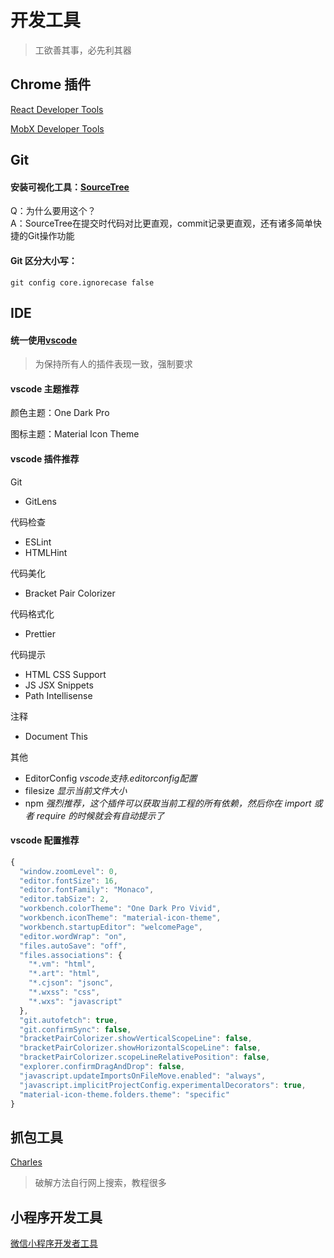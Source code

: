 # 开发工具

> 工欲善其事，必先利其器

## Chrome 插件

[React Developer Tools](https://chrome.google.com/webstore/detail/react-developer-tools/fmkadmapgofadopljbjfkapdkoienihi)

[MobX Developer Tools](https://chrome.google.com/webstore/detail/mobx-developer-tools/pfgnfdagidkfgccljigdamigbcnndkod)

## Git

#### 安装可视化工具：[SourceTree](https://www.sourcetreeapp.com/)

Q：为什么要用这个？<br/> A：SourceTree在提交时代码对比更直观，commit记录更直观，还有诸多简单快捷的Git操作功能

#### Git 区分大小写：

```
git config core.ignorecase false
```

## IDE

#### 统一使用[vscode](https://code.visualstudio.com/)

> 为保持所有人的插件表现一致，强制要求

#### vscode 主题推荐

颜色主题：One Dark Pro

图标主题：Material Icon Theme

#### vscode 插件推荐

Git

- GitLens

代码检查

- ESLint
- HTMLHint

代码美化

- Bracket Pair Colorizer

代码格式化

- Prettier

代码提示

- HTML CSS Support
- JS JSX Snippets
- Path Intellisense

注释

- Document This

其他

- EditorConfig _vscode支持.editorconfig配置_
- filesize _显示当前文件大小_
- npm _强烈推荐，这个插件可以获取当前工程的所有依赖，然后你在 import 或者 require 的时候就会有自动提示了_

#### vscode 配置推荐

```js
{
  "window.zoomLevel": 0,
  "editor.fontSize": 16,
  "editor.fontFamily": "Monaco",
  "editor.tabSize": 2,
  "workbench.colorTheme": "One Dark Pro Vivid",
  "workbench.iconTheme": "material-icon-theme",
  "workbench.startupEditor": "welcomePage",
  "editor.wordWrap": "on",
  "files.autoSave": "off",
  "files.associations": {
    "*.vm": "html",
    "*.art": "html",
    "*.cjson": "jsonc",
    "*.wxss": "css",
    "*.wxs": "javascript"
  },
  "git.autofetch": true,
  "git.confirmSync": false,
  "bracketPairColorizer.showVerticalScopeLine": false,
  "bracketPairColorizer.showHorizontalScopeLine": false,
  "bracketPairColorizer.scopeLineRelativePosition": false,
  "explorer.confirmDragAndDrop": false,
  "javascript.updateImportsOnFileMove.enabled": "always",
  "javascript.implicitProjectConfig.experimentalDecorators": true,
  "material-icon-theme.folders.theme": "specific"
}
```

## 抓包工具

[Charles](https://www.charlesproxy.com/)

> 破解方法自行网上搜索，教程很多

## 小程序开发工具

[微信小程序开发者工具](https://developers.weixin.qq.com/miniprogram/dev/devtools/download.html)
